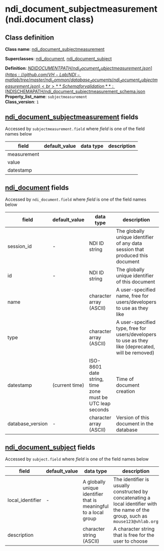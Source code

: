 # ndi_document_subjectmeasurement (ndi.document class)

## Class definition

**Class name**: [ndi_document_subjectmeasurement](ndi_document_subjectmeasurement.md)

**Superclasses**: [ndi_document](ndi_document.md), [ndi_document_subject](ndi_document_subject.md)

**Definition**: [$NDIDOCUMENTPATH/ndi_document_subjectmeasurement.json](https://github.com/VH-Lab/NDI-matlab/tree/master/ndi_common/database_documents/ndi_document_subjectmeasurement.json)<br>
**Schema for validation**: [$NDISCHEMAPATH/ndi_document_subjectmeasurement_schema.json](https://github.com/VH-Lab/NDI-matlab/tree/master/ndi_common/schema_documents/ndi_document_subjectmeasurement_schema.json)<br>
**Property_list_name**: `subjectmeasurement`<br>
**Class_version**: `1`<br>


## [ndi_document_subjectmeasurement](ndi_document_subjectmeasurement.md) fields

Accessed by `subjectmeasurement.field` where *field* is one of the field names below

| field | default_value | data type | description |
| --- | --- | --- | --- |
| measurement |  |  |  |
| value |  |  |  |
| datestamp |  |  |  |


## [ndi_document](ndi_document.md) fields

Accessed by `ndi_document.field` where *field* is one of the field names below

| field | default_value | data type | description |
| --- | --- | --- | --- |
| session_id | - | NDI ID string | The globally unique identifier of any data session that produced this document |
| id | - | NDI ID string | The globally unique identifier of this document |
| name |  | character array (ASCII) | A user-specified name, free for users/developers to use as they like |
| type |  | character array (ASCII) | A user-specified type, free for users/developers to use as they like (deprecated, will be removed) |
| datestamp | (current time) | ISO-8601 date string, time zone must be UTC leap seconds | Time of document creation |
| database_version | - | character array (ASCII) | Version of this document in the database |


## [ndi_document_subject](ndi_document_subject.md) fields

Accessed by `subject.field` where *field* is one of the field names below

| field | default_value | data type | description |
| --- | --- | --- | --- |
| local_identifier | - | A globally unique identifier that is meaningful to a local group | The identifier is usually constructed by concatenating a local identifier with the name of the group, such as `mouse123@vhlab.org` |
| description |  | character string (ASCII) | A character string that is free for the user to choose |


